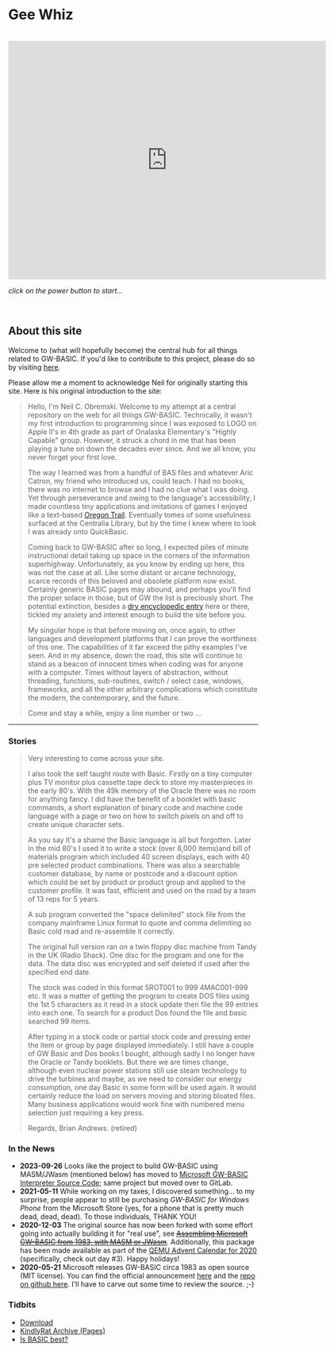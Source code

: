 # Gee Whiz

<br/>

<iframe src="https://archive.org/embed/gwbasic.exe" width="640" height="480" frameborder="0" webkitallowfullscreen="true" mozallowfullscreen="true" allowfullscreen></iframe>

*click on the power button to start...*

<br/>

## About this site

Welcome to (what will hopefully become) the central hub for all things related to GW-BASIC.  If you'd like to contribute to this project, please do so by visiting [here](https://github.com/dualbrain/gw-basic).

Please allow me a moment to acknowledge Neil for originally starting this site. Here is his original introduction to the site:

> Hello, I'm Neil C. Obremski. Welcome to my attempt at a central repository on the web for all things GW-BASIC. Technically, it wasn't my first introduction to programming since I was exposed to LOGO on Apple II's in 4th grade as part of Onalaska Elementary's "Highly Capable" group. However, it struck a chord in me that has been playing a tune on down the decades ever since. And we all know, you never forget your first love.
>
> The way I learned was from a handful of BAS files and whatever Aric Catron, my friend who introduced us, could teach. I had no books, there was no internet to browse and I had no clue what I was doing. Yet through perseverance and owing to the language's accessibility, I made countless tiny applications and imitations of games I enjoyed like a text-based [Oregon Trail](http://en.wikipedia.org/wiki/The_Oregon_Trail_(video_game)). Eventually tomes of some usefulness surfaced at the Centralia Library, but by the time I knew where to look I was already onto QuickBasic.
>
> Coming back to GW-BASIC after so long, I expected piles of minute instructional detail taking up space in the corners of the information superhighway. Unfortunately, as you know by ending up here, this was not the case at all. Like some distant or arcane technology, scarce records of this beloved and obsolete platform now exist. Certainly generic BASIC pages may abound, and perhaps you'll find the proper solace in those, but of GW the list is preciously short. The potential extinction, besides a [dry encyclopedic entry](http://en.wikipedia.org/wiki/GW-BASIC) here or there, tickled my anxiety and interest enough to build the site before you.
>
> My singular hope is that before moving on, once again, to other languages and development platforms that I can prove the worthiness of this one. The capabilities of it far exceed the pithy examples I've seen. And in my absence, down the road, this site will continue to stand as a beacon of innocent times when coding was for anyone with a computer. Times without layers of abstraction, without threading, functions, sub-routines, switch / select case, windows, frameworks, and all the other arbitrary complications which constitute the modern, the contemporary, and the future.
>
> Come and stay a while, enjoy a line number or two ...

---

### Stories

> Very interesting to come across your site.
>
> I also took the self taught route with Basic. Firstly on a tiny computer plus TV monitor plus cassette tape deck to store my masterpieces in the early 80's. With the 49k memory of the Oracle there was no room for anything fancy. I did have the benefit of a booklet with basic commands, a short explanation of binary code and machine code language with a page or two on how to switch pixels on and off to create unique character sets.
>
> As you say it's a shame the Basic language is all but forgotten. Later in the mid 80's I used it to write a stock (over 8,000 items)and bill of materials program which included 40 screen displays, each with 40 pre selected product combinations. There was also a searchable customer database, by name or postcode and a discount option which could be set by product or product group and applied to the customer profile. It was fast, efficient and used on the road by a team of 13 reps for 5 years.
>
> A sub program converted the "space delimited" stock file from the company mainframe Linux format to quote and comma delimiting so Basic cold read and re-assemble it correctly.
>
> The original full version ran on a twin floppy disc machine from Tandy in the UK (Radio Shack). One disc for the program and one for the data. The data disc was encrypted and self deleted if used after the specified end date.
>
> The stock was coded in this format 5ROT001 to 999 4MAC001-999 etc. It was a matter of getting the program to create DOS files using the 1st 5 characters as it read in a stock update then file the 99 entries into each one. To search for a product Dos found the file and basic searched 99 items.
>
> After typing in a stock code or partial stock code and pressing enter the item or group by page displayed immediately.
I still have a couple of GW Basic and Dos books I bought, although sadly I no longer have the Oracle or Tandy booklets.
But there we are times change, although even nuclear power stations still use steam technology to drive the turbines and maybe, as we need to consider our energy consumption, one day Basic in some form will be used again. It would certainly reduce the load on servers moving and storing bloated files. Many business applications would work fine with numbered menu selection just requiring a key press.
>
> Regards, Brian Andrews. (retired)

### In the News

- **2023-09-26** Looks like the project to build GW-BASIC using MASM/JWasm (mentioned below) has moved to [Microsoft GW-BASIC Interpreter Source Code](https://gitlab.com/tkchia/GW-BASIC); same project but moved over to GitLab.
- **2021-05-11** While working on my taxes, I discovered something... to my surprise, people appear to still be purchasing *GW-BASIC for Windows Phone* from the Microsoft Store (yes, for a phone that is pretty much dead, dead, dead).  To those individuals, THANK YOU!  
- **2020-12-03** The original source has now been forked with some effort going into actually building it for "real use", see ~~[Assembling Microsoft GW-BASIC from 1983, with MASM or JWasm](https://github.com/tkchia/GW-BASIC)~~.  Additionally, this package has been made available as part of the [QEMU Advent Calendar for 2020](https://www.qemu-advent-calendar.org/2020/) (specifically, check out day #3).  Happy holidays!  
- **2020-05-21** Microsoft releases GW-BASIC circa 1983 as open source (MIT license).  You can find the official announcement [here](https://devblogs.microsoft.com/commandline/microsoft-open-sources-gw-basic/) and the [repo on github here](https://github.com/microsoft/GW-BASIC). I'll have to carve out some time to review the source. ;-)  

### Tidbits

- [Download](Download.md)
- [KindlyRat Archive (Pages)](KindlyRat.md)
- [Is BASIC best?](IsBasicBest.md)
